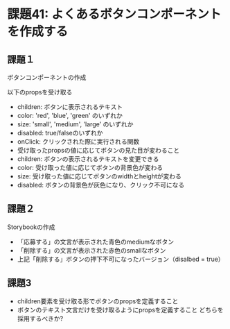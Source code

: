 # 課題41: よくあるボタンコンポーネントを作成する

## 課題１

ボタンコンポーネントの作成

以下のpropsを受け取る
- children: ボタンに表示されるテキスト
- color: 'red', 'blue', 'green' のいずれか
- size: 'small', 'medium', 'large' のいずれか
- disabled: true/falseのいずれか
- onClick: クリックされた際に実行される関数
- 受け取ったpropsの値に応じてボタンの見た目が変わること
- children: ボタンの表示されるテキストを変更できる
- color: 受け取った値に応じてボタンの背景色が変わる
- size: 受け取った値に応じてボタンのwidthとheightが変わる
- disabled: ボタンの背景色が灰色になり、クリック不可になる


## 課題２

Storybookの作成
- 「応募する」の文言が表示された青色のmediumなボタン
- 「削除する」の文言が表示された赤色のsmallなボタン
- 上記「削除する」ボタンの押下不可になったバージョン（disalbed = true）


## 課題3

- children要素を受け取る形でボタンのpropsを定義すること
- ボタンのテキスト文言だけを受け取るようにpropsを定義すること
どちらを採用するべきか?
